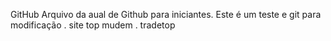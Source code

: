 GitHub
Arquivo da aual de Github para iniciantes.
Este é um teste e git para modificação .
site top mudem . tradetop 
